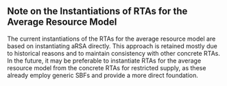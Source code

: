 ## Note on the Instantiations of RTAs for the Average Resource Model

The current instantiations of the RTAs for the average resource model are based on instantiating aRSA directly.
This approach is retained mostly due to historical reasons and to maintain consistency with other concrete RTAs.
In the future, it may be preferable to instantiate RTAs for the average resource model from the concrete RTAs for restricted supply,
as these already employ generic SBFs and provide a more direct foundation.